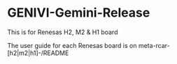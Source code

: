 GENIVI-Gemini-Release
=====================

This is for Renesas H2, M2 &amp; H1 board

The user guide for each Renesas board is on meta-rcar-[h2|m2|h1]-<board name>/README
